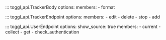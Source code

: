 ::: toggl_api.TrackerBody
    options:
        members:
            - format

::: toggl_api.TrackerEndpoint 
    options:
        members:
            - edit
            - delete
            - stop
            - add

::: toggl_api.UserEndpoint
    options:
        show_source: true
        members:
            - current
            - collect
            - get
            - check_authentication
